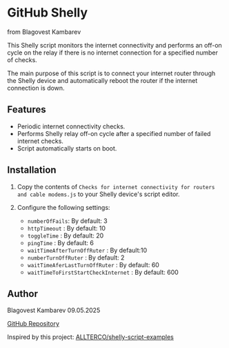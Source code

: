 # GitHub Shelly

from Blagovest Kambarev

This Shelly script monitors the internet connectivity and performs an off-on cycle on the relay if there is no internet connection for a specified number of checks.

The main purpose of this script is to connect your internet router through the Shelly device and automatically reboot the router if the internet connection is down. 

## Features

- Periodic internet connectivity checks.
- Performs Shelly relay off-on cycle after a specified number of failed internet checks.
- Script automatically starts on boot.

## Installation

1. Copy the contents of `Checks for internet connectivity for routers and cable modems.js` to your Shelly device's script editor.
2. Configure the following settings:
   
   
   - `numberOfFails`: 
      By default: 3
   - `httpTimeout` :
     By default: 10
   - `toggleTime` : 
     By default: 20
   - `pingTime` : 
     By default: 6
   - `waitTimeAfterTurnOffRuter` : 
     By default:10
   - `numberTurnOffRuter` : 
     By default: 2
   - `waitTimeAferLastTurnOffRuter` : 
     By default: 60
   - `waitTimeToFirstStartCheckInternet` : 
     By default: 600

## Author

Blagovest Kambarev 09.05.2025

[GitHub Repository](https://github.com/BlagovestKambarev/GitHub-Shelly)

Inspired by this project: [ALLTERCO/shelly-script-examples](https://github.com/ALLTERCO/shelly-script-examples/blob/main/router-watchdog.js)
